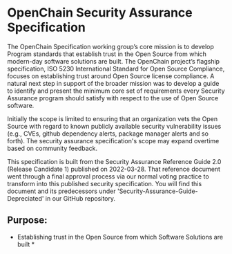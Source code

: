 # OpenChain Security Assurance Specification

The OpenChain Specification working group’s core mission is to develop Program standards that establish trust in the Open Source from which modern-day software solutions are built. The OpenChain project’s flagship specification, ISO 5230 International Standard for Open Source Compliance, focuses on establishing trust around Open Source license compliance. A natural next step in support of the broader mission was to develop a guide to identify and present the minimum core set of requirements every Security Assurance program should satisfy with respect to the use of Open Source software. 

Initially the scope is limited to ensuring that an organization vets the Open Source with regard to known publicly available security vulnerability issues (e.g., CVEs, github dependency alerts, package manager alerts and so forth). The security assurance specification's scope may expand overtime based on community feedback.

This specification is built from the Security Assurance Reference Guide 2.0 (Release Candidate 1) published on 2022-03-28. That reference document went through a final approval process via our normal voting practice to transform into this published security specification. You will find this document and its predecessors under 'Security-Assurance-Guide-Depreciated' in our GitHub repository.

## Purpose:

* Establishing trust in the Open Source from which Software Solutions are built *
